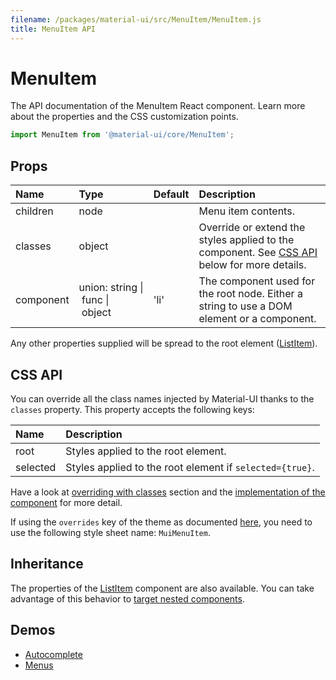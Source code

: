 ```yaml
---
filename: /packages/material-ui/src/MenuItem/MenuItem.js
title: MenuItem API
---
```


<!--- This documentation is automatically generated, do not try to edit it. -->

# MenuItem

<p class="description">The API documentation of the MenuItem React component. Learn more about the properties and the CSS customization points.</p>

```js
import MenuItem from '@material-ui/core/MenuItem';
```



## Props

| Name | Type | Default | Description |
|:-----|:-----|:--------|:------------|
| <span class="prop-name">children</span> | <span class="prop-type">node |   | Menu item contents. |
| <span class="prop-name">classes</span> | <span class="prop-type">object |   | Override or extend the styles applied to the component. See [CSS API](#css-api) below for more details. |
| <span class="prop-name">component</span> | <span class="prop-type">union:&nbsp;string&nbsp;&#124;<br>&nbsp;func&nbsp;&#124;<br>&nbsp;object<br> | <span class="prop-default">'li'</span> | The component used for the root node. Either a string to use a DOM element or a component. |

Any other properties supplied will be spread to the root element ([ListItem](/api/list-item/)).

## CSS API

You can override all the class names injected by Material-UI thanks to the `classes` property.
This property accepts the following keys:


| Name | Description |
|:-----|:------------|
| <span class="prop-name">root</span> | Styles applied to the root element.
| <span class="prop-name">selected</span> | Styles applied to the root element if `selected={true}`.

Have a look at [overriding with classes](/customization/overrides#overriding-with-classes) section
and the [implementation of the component](https://github.com/mui-org/material-ui/tree/master/packages/material-ui/src/MenuItem/MenuItem.js)
for more detail.

If using the `overrides` key of the theme as documented
[here](/customization/themes#customizing-all-instances-of-a-component-type),
you need to use the following style sheet name: `MuiMenuItem`.

## Inheritance

The properties of the [ListItem](/api/list-item) component are also available.
You can take advantage of this behavior to [target nested components](/guides/api/#spread).

## Demos

- [Autocomplete](/demos/autocomplete/)
- [Menus](/demos/menus/)

